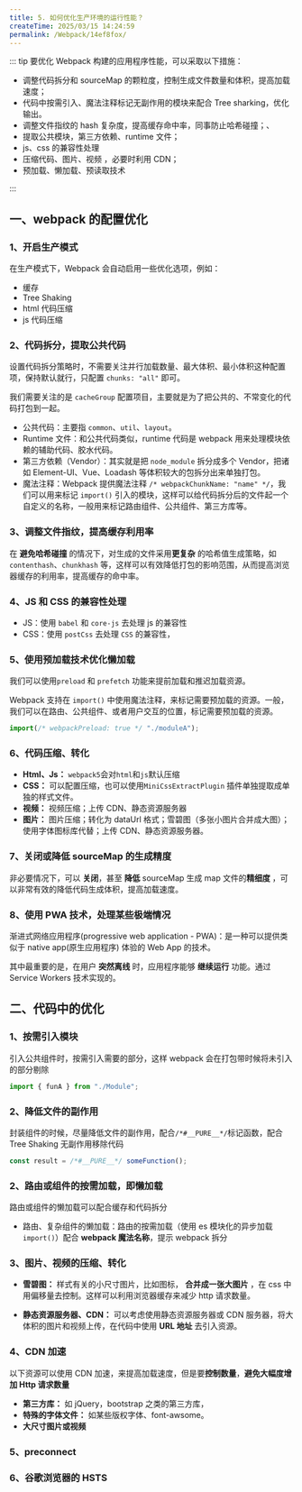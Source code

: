 ```yaml
---
title: 5. 如何优化生产环境的运行性能？
createTime: 2025/03/15 14:24:59
permalink: /Webpack/14ef8fox/
---
```


::: tip 要优化 Webpack 构建的应用程序性能，可以采取以下措施：

- 调整代码拆分和 sourceMap 的颗粒度，控制生成文件数量和体积，提高加载速度；
- 代码中按需引入、魔法注释标记无副作用的模块来配合 Tree sharking，优化输出。
- 调整文件指纹的 hash 复杂度，提高缓存命中率，同事防止哈希碰撞；、
- 提取公共模块，第三方依赖、runtime 文件；
- js、css 的兼容性处理
- 压缩代码、图片、视频 ，必要时利用 CDN；
- 预加载、懒加载、预读取技术

:::

## 一、webpack 的配置优化

### 1、开启生产模式

在生产模式下，Webpack 会自动启用一些优化选项，例如：

- 缓存
- Tree Shaking
- html 代码压缩
- js 代码压缩

### 2、代码拆分，提取公共代码

设置代码拆分策略时，不需要关注并行加载数量、最大体积、最小体积这种配置项，保持默认就行，只配置 `chunks: "all"` 即可。

我们需要关注的是 `cacheGroup` 配置项目，主要就是为了把公共的、不常变化的代码打包到一起。

- 公共代码：主要指 `common`、`util`、`layout`。
- Runtime 文件：和公共代码类似，runtime 代码是 webpack 用来处理模块依赖的辅助代码、胶水代码。
- 第三方依赖（Vendor）：其实就是把 `node_module` 拆分成多个 Vendor，把诸如 Element-UI、Vue、Loadash 等体积较大的包拆分出来单独打包。
- 魔法注释：Webpack 提供魔法注释 `/* webpackChunkName: "name" */`，我们可以用来标记 `import()` 引入的模块，这样可以给代码拆分后的文件起一个自定义的名称，一般用来标记路由组件、公共组件、第三方库等。

### 3、调整文件指纹，提高缓存利用率

在 **避免哈希碰撞** 的情况下，对生成的文件采用**更复杂** 的哈希值生成策略，如 `contenthash`、`chunkhash` 等，这样可以有效降低打包的影响范围，从而提高浏览器缓存的利用率，提高缓存的命中率。

### 4、JS 和 CSS 的兼容性处理

- JS：使用 `babel` 和 `core-js` 去处理 js 的兼容性
- CSS：使用 `postCss` 去处理 `CSS` 的兼容性，

### 5、使用预加载技术优化懒加载

我们可以使用`preload` 和 `prefetch` 功能来提前加载和推迟加载资源。

Webpack 支持在 `import()` 中使用魔法注释，来标记需要预加载的资源。一般，我们可以在路由、公共组件、或者用户交互的位置，标记需要预加载的资源。

```js
import(/* webpackPreload: true */ "./moduleA");
```

### 6、代码压缩、转化

- **Html、Js：** `webpack5`会对`html`和`js`默认压缩
- **CSS：** 可以配置压缩，也可以使用`MiniCssExtractPlugin` 插件单独提取成单独的样式文件。
- **视频：** 视频压缩；上传 CDN、静态资源服务器
- **图片：** 图片压缩；转化为 dataUrl 格式；雪碧图（多张小图片合并成大图）；使用字体图标库代替；上传 CDN、静态资源服务器。

### 7、关闭或降低 sourceMap 的生成精度

非必要情况下，可以 **关闭**，甚至 **降低** sourceMap 生成 map 文件的**精细度** ，可以非常有效的降低代码生成体积，提高加载速度。

### 8、使用 PWA 技术，处理某些极端情况

渐进式网络应用程序(progressive web application - PWA)：是一种可以提供类似于 native app(原生应用程序) 体验的 Web App 的技术。

其中最重要的是，在用户 **突然离线** 时，应用程序能够 **继续运行** 功能。通过 Service Workers 技术实现的。

## 二、代码中的优化

### 1、按需引入模块

引入公共组件时，按需引入需要的部分，这样 webpack 会在打包带时候将未引入的部分剔除

```js
import { funA } from "./Module";
```

### 2、降低文件的副作用

封装组件的时候，尽量降低文件的副作用，配合`/*#__PURE__*/`标记函数，配合 Tree Shaking 无副作用移除代码

```js
const result = /*#__PURE__*/ someFunction();
```

### 2、路由或组件的按需加载，即懒加载

路由或组件的懒加载可以配合缓存和代码拆分

- 路由、复杂组件的懒加载：路由的按需加载（使用 es 模块化的异步加载 `import()`）配合 **webpack 魔法名称**，提示 webpack 拆分

### 3、图片、视频的压缩、转化

- **雪碧图：** 样式有关的小尺寸图片，比如图标， **合并成一张大图片** ，在 css 中用偏移量去控制。这样可以利用浏览器缓存来减少 http 请求数量。

- **静态资源服务器、CDN：** 可以考虑使用静态资源服务器或 CDN 服务器，将大体积的图片和视频上传，在代码中使用 **URL 地址** 去引入资源。

### 4、CDN 加速

以下资源可以使用 CDN 加速，来提高加载速度，但是要**控制数量**，**避免大幅度增加 Http 请求数量**

- **第三方库：** 如 jQuery，bootstrap 之类的第三方库，
- **特殊的字体文件：** 如某些版权字体、font-awsome。
- **大尺寸图片或视频**

### 5、preconnect

### 6、谷歌浏览器的 HSTS
